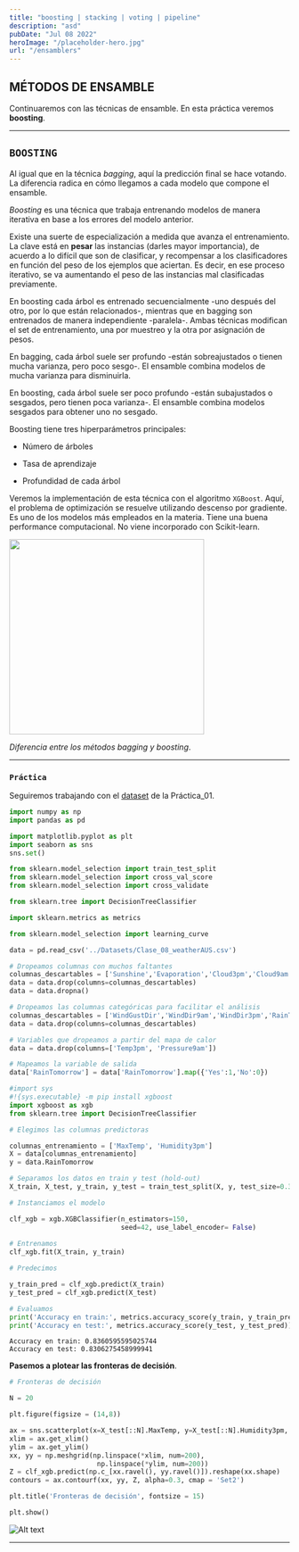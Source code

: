 ```yaml
---
title: "boosting | stacking | voting | pipeline"
description: "asd"
pubDate: "Jul 08 2022"
heroImage: "/placeholder-hero.jpg"
url: "/ensamblers"
---
```


## **MÉTODOS DE ENSAMBLE**

Continuaremos con las técnicas de ensamble. En esta práctica veremos
**boosting**.

------------------------------------------------------------------------

## **`BOOSTING`**

Al igual que en la técnica *bagging*, aquí la predicción final se hace
votando. La diferencia radica en cómo llegamos a cada modelo que compone
el ensamble.

*Boosting* es una técnica que trabaja entrenando modelos de manera
iterativa en base a los errores del modelo anterior.

Existe una suerte de especialización a medida que avanza el
entrenamiento. La clave está en **pesar** las instancias (darles mayor
importancia), de acuerdo a lo difícil que son de clasificar, y
recompensar a los clasificadores en función del peso de los ejemplos que
aciertan. Es decir, en ese proceso iterativo, se va aumentando el peso
de las instancias mal clasificadas previamente.

En boosting cada árbol es entrenado secuencialmente -uno después del
otro, por lo que están relacionados-, mientras que en bagging son
entrenados de manera independiente -paralela-. Ambas técnicas modifican
el set de entrenamiento, una por muestreo y la otra por asignación de
pesos.

En bagging, cada árbol suele ser profundo -están sobreajustados o tienen
mucha varianza, pero poco sesgo-. El ensamble combina modelos de mucha
varianza para disminuirla.

En boosting, cada árbol suele ser poco profundo -están subajustados o
sesgados, pero tienen poca varianza-. El ensamble combina modelos
sesgados para obtener uno no sesgado.

Boosting tiene tres hiperparámetros principales:

-   Número de árboles

-   Tasa de aprendizaje

-   Profundidad de cada árbol

Veremos la implementación de esta técnica con el algoritmo `XGBoost`.
Aquí, el problema de optimización se resuelve utilizando descenso por
gradiente. Es uno de los modelos más empleados en la materia. Tiene una
buena performance computacional. No viene incorporado con Scikit-learn.

<img src = "https://miro.medium.com/max/910/1*nZIFUJv5zwuVTh1tHaYFkg.png" height = 350>

*Diferencia entre los métodos bagging y boosting*.

------------------------------------------------------------------------

### `Práctica`

Seguiremos trabajando con el
[dataset](https://www.kaggle.com/datasets/jsphyg/weather-dataset-rattle-package)
de la Práctica_01.

``` python
import numpy as np
import pandas as pd

import matplotlib.pyplot as plt
import seaborn as sns
sns.set()

from sklearn.model_selection import train_test_split
from sklearn.model_selection import cross_val_score
from sklearn.model_selection import cross_validate

from sklearn.tree import DecisionTreeClassifier

import sklearn.metrics as metrics

from sklearn.model_selection import learning_curve
```

``` python
data = pd.read_csv('../Datasets/Clase_08_weatherAUS.csv')

# Dropeamos columnas con muchos faltantes
columnas_descartables = ['Sunshine','Evaporation','Cloud3pm','Cloud9am','Location','Date']
data = data.drop(columns=columnas_descartables)
data = data.dropna()

# Dropeamos las columnas categóricas para facilitar el análisis
columnas_descartables = ['WindGustDir','WindDir9am','WindDir3pm','RainToday']
data = data.drop(columns=columnas_descartables)

# Variables que dropeamos a partir del mapa de calor
data = data.drop(columns=['Temp3pm', 'Pressure9am'])

# Mapeamos la variable de salida
data['RainTomorrow'] = data['RainTomorrow'].map({'Yes':1,'No':0})
```

``` python
#import sys
#!{sys.executable} -m pip install xgboost
import xgboost as xgb
from sklearn.tree import DecisionTreeClassifier
```

``` python
# Elegimos las columnas predictoras

columnas_entrenamiento = ['MaxTemp', 'Humidity3pm']
X = data[columnas_entrenamiento]
y = data.RainTomorrow

# Separamos los datos en train y test (hold-out)
X_train, X_test, y_train, y_test = train_test_split(X, y, test_size=0.30, random_state=42, stratify = y)
```

``` python
# Instanciamos el modelo

clf_xgb = xgb.XGBClassifier(n_estimators=150,
                            seed=42, use_label_encoder= False)
                            
# Entrenamos
clf_xgb.fit(X_train, y_train)
```

``` python
# Predecimos

y_train_pred = clf_xgb.predict(X_train)
y_test_pred = clf_xgb.predict(X_test)

# Evaluamos
print('Accuracy en train:', metrics.accuracy_score(y_train, y_train_pred))
print('Accuracy en test:', metrics.accuracy_score(y_test, y_test_pred))
```

    Accuracy en train: 0.8360595595025744
    Accuracy en test: 0.8306275458999941

**Pasemos a plotear las fronteras de decisión**.

``` python
# Fronteras de decisión

N = 20 

plt.figure(figsize = (14,8))

ax = sns.scatterplot(x=X_test[::N].MaxTemp, y=X_test[::N].Humidity3pm, hue=y_test[::N], palette='Set2')
xlim = ax.get_xlim()
ylim = ax.get_ylim()
xx, yy = np.meshgrid(np.linspace(*xlim, num=200),
                      np.linspace(*ylim, num=200))
Z = clf_xgb.predict(np.c_[xx.ravel(), yy.ravel()]).reshape(xx.shape)
contours = ax.contourf(xx, yy, Z, alpha=0.3, cmap = 'Set2')

plt.title('Fronteras de decisión', fontsize = 15)

plt.show()
```

<img src="/boost.png" title="a title" alt="Alt text">

------------------------------------------------------------------------